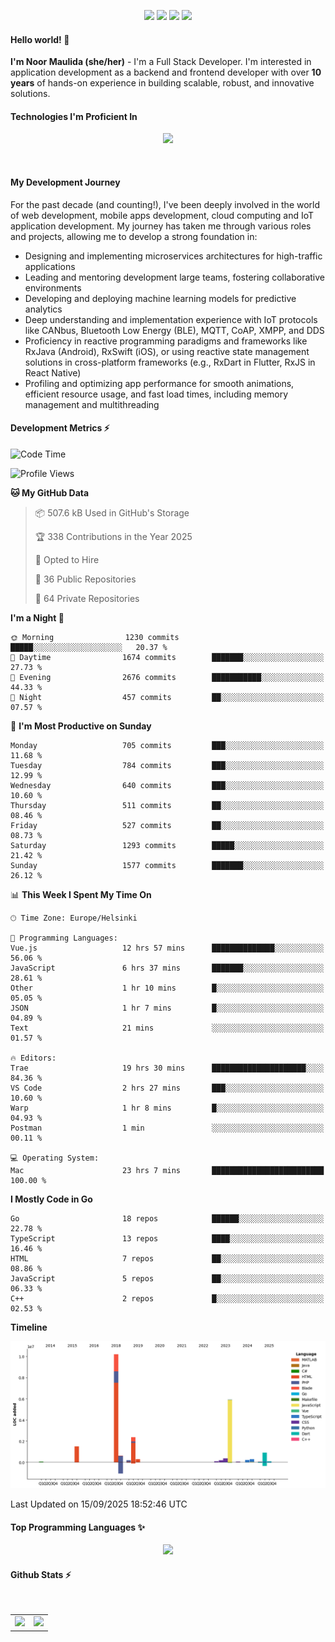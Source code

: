 <p align="center">
  <img src="https://dev.discordprofiles.me/badge/status/814439552055771206?simple=true">
  <img src="https://dev.discordprofiles.me/badge/playing/814439552055771206">
  <img src="https://dev.discordprofiles.me/badge/vscode/814439552055771206">
  <img src="https://dev.discordprofiles.me/badge/spotify/814439552055771206">
</p>

#### Hello world! 👋
**I'm Noor Maulida (she/her)** - I'm a Full Stack Developer. I'm interested in application development as a backend and frontend developer with over **10 years** of hands-on experience in building scalable, robust, and innovative solutions.

#### Technologies I'm Proficient In
<p align="center">
  <img src="https://skillicons.dev/icons?i=go,laravel,nodejs,vue,react,flutter,python,mongodb,docker,aws,gcp" />
</p>
<br>

#### My Development Journey
For the past decade (and counting!), I've been deeply involved in the world of web development, mobile apps development, cloud computing and IoT application development. My journey has taken me through various roles and projects, allowing me to develop a strong foundation in:

* Designing and implementing microservices architectures for high-traffic applications
* Leading and mentoring development large teams, fostering collaborative environments
* Developing and deploying machine learning models for predictive analytics
* Deep understanding and implementation experience with IoT protocols like CANbus, Bluetooth Low Energy (BLE), MQTT, CoAP, XMPP, and DDS
* Proficiency in reactive programming paradigms and frameworks like RxJava (Android), RxSwift (iOS), or using reactive state management solutions in cross-platform frameworks (e.g., RxDart in Flutter, RxJS in React Native)
* Profiling and optimizing app performance for smooth animations, efficient resource usage, and fast load times, including memory management and multithreading

#### Development Metrics ⚡
<!--START_SECTION:waka-->
![Code Time](http://img.shields.io/badge/Code%20Time-1%2C347%20hrs%2013%20mins-blue)

![Profile Views](http://img.shields.io/badge/Profile%20Views-0-blue)

**🐱 My GitHub Data** 

> 📦 507.6 kB Used in GitHub's Storage 
 > 
> 🏆 338 Contributions in the Year 2025
 > 
> 💼 Opted to Hire
 > 
> 📜 36 Public Repositories 
 > 
> 🔑 64 Private Repositories 
 > 
**I'm a Night 🦉** 

```text
🌞 Morning                1230 commits        █████░░░░░░░░░░░░░░░░░░░░   20.37 % 
🌆 Daytime                1674 commits        ███████░░░░░░░░░░░░░░░░░░   27.73 % 
🌃 Evening                2676 commits        ███████████░░░░░░░░░░░░░░   44.33 % 
🌙 Night                  457 commits         ██░░░░░░░░░░░░░░░░░░░░░░░   07.57 % 
```
📅 **I'm Most Productive on Sunday** 

```text
Monday                   705 commits         ███░░░░░░░░░░░░░░░░░░░░░░   11.68 % 
Tuesday                  784 commits         ███░░░░░░░░░░░░░░░░░░░░░░   12.99 % 
Wednesday                640 commits         ███░░░░░░░░░░░░░░░░░░░░░░   10.60 % 
Thursday                 511 commits         ██░░░░░░░░░░░░░░░░░░░░░░░   08.46 % 
Friday                   527 commits         ██░░░░░░░░░░░░░░░░░░░░░░░   08.73 % 
Saturday                 1293 commits        █████░░░░░░░░░░░░░░░░░░░░   21.42 % 
Sunday                   1577 commits        ███████░░░░░░░░░░░░░░░░░░   26.12 % 
```


📊 **This Week I Spent My Time On** 

```text
🕑︎ Time Zone: Europe/Helsinki

💬 Programming Languages: 
Vue.js                   12 hrs 57 mins      ██████████████░░░░░░░░░░░   56.06 % 
JavaScript               6 hrs 37 mins       ███████░░░░░░░░░░░░░░░░░░   28.61 % 
Other                    1 hr 10 mins        █░░░░░░░░░░░░░░░░░░░░░░░░   05.05 % 
JSON                     1 hr 7 mins         █░░░░░░░░░░░░░░░░░░░░░░░░   04.89 % 
Text                     21 mins             ░░░░░░░░░░░░░░░░░░░░░░░░░   01.57 % 

🔥 Editors: 
Trae                     19 hrs 30 mins      █████████████████████░░░░   84.36 % 
VS Code                  2 hrs 27 mins       ███░░░░░░░░░░░░░░░░░░░░░░   10.60 % 
Warp                     1 hr 8 mins         █░░░░░░░░░░░░░░░░░░░░░░░░   04.93 % 
Postman                  1 min               ░░░░░░░░░░░░░░░░░░░░░░░░░   00.11 % 

💻 Operating System: 
Mac                      23 hrs 7 mins       █████████████████████████   100.00 % 
```

**I Mostly Code in Go** 

```text
Go                       18 repos            ██████░░░░░░░░░░░░░░░░░░░   22.78 % 
TypeScript               13 repos            ████░░░░░░░░░░░░░░░░░░░░░   16.46 % 
HTML                     7 repos             ██░░░░░░░░░░░░░░░░░░░░░░░   08.86 % 
JavaScript               5 repos             ██░░░░░░░░░░░░░░░░░░░░░░░   06.33 % 
C++                      2 repos             █░░░░░░░░░░░░░░░░░░░░░░░░   02.53 % 
```



**Timeline**

![Lines of Code chart](https://raw.githubusercontent.com/noormaulida/noormaulida/main/assets/bar_graph.png)


 Last Updated on 15/09/2025 18:52:46 UTC
<!--END_SECTION:waka-->

#### Top Programming Languages ✨
<p align="center">
  <img src="https://api.githubtrends.io/user/svg/noormaulida/langs?time_range=one_year&include_private=true&compact=true&theme=dark" />
</p>

#### Github Stats ⚡
<p align="center">
  <table>
    <tr>
      <td>
        <img src="https://github-readme-streak-stats.herokuapp.com?user=noormaulida&theme=react&hide_border=true&mode=weekly" height="180" />
      </td>
      <td>
        <img src="https://github-readme-stats.vercel.app/api?username=noormaulida&theme=react&count_private=true&hide_border=true&line_height=20" height="180"/>
      </td>
    </tr>
</p>
<br>
